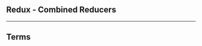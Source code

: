 ## **Redux - Combined Reducers**



-------------------------------------------------------------


## **Terms**


